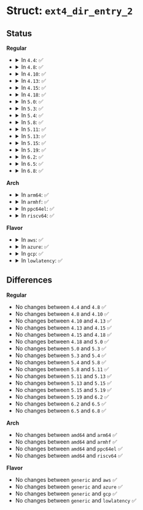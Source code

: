 # Struct: <code>ext4_dir_entry_2</code>

## Status
<b>Regular</b>
<ul>
<li>
<details>
<summary>In <code>4.4</code>: ✅</summary>

```c
struct ext4_dir_entry_2 {
    __le32 inode;
    __le16 rec_len;
    __u8 name_len;
    __u8 file_type;
    char name[255];
};
```
</details>
</li>
<li>
<details>
<summary>In <code>4.8</code>: ✅</summary>

```c
struct ext4_dir_entry_2 {
    __le32 inode;
    __le16 rec_len;
    __u8 name_len;
    __u8 file_type;
    char name[255];
};
```
</details>
</li>
<li>
<details>
<summary>In <code>4.10</code>: ✅</summary>

```c
struct ext4_dir_entry_2 {
    __le32 inode;
    __le16 rec_len;
    __u8 name_len;
    __u8 file_type;
    char name[255];
};
```
</details>
</li>
<li>
<details>
<summary>In <code>4.13</code>: ✅</summary>

```c
struct ext4_dir_entry_2 {
    __le32 inode;
    __le16 rec_len;
    __u8 name_len;
    __u8 file_type;
    char name[255];
};
```
</details>
</li>
<li>
<details>
<summary>In <code>4.15</code>: ✅</summary>

```c
struct ext4_dir_entry_2 {
    __le32 inode;
    __le16 rec_len;
    __u8 name_len;
    __u8 file_type;
    char name[255];
};
```
</details>
</li>
<li>
<details>
<summary>In <code>4.18</code>: ✅</summary>

```c
struct ext4_dir_entry_2 {
    __le32 inode;
    __le16 rec_len;
    __u8 name_len;
    __u8 file_type;
    char name[255];
};
```
</details>
</li>
<li>
<details>
<summary>In <code>5.0</code>: ✅</summary>

```c
struct ext4_dir_entry_2 {
    __le32 inode;
    __le16 rec_len;
    __u8 name_len;
    __u8 file_type;
    char name[255];
};
```
</details>
</li>
<li>
<details>
<summary>In <code>5.3</code>: ✅</summary>

```c
struct ext4_dir_entry_2 {
    __le32 inode;
    __le16 rec_len;
    __u8 name_len;
    __u8 file_type;
    char name[255];
};
```
</details>
</li>
<li>
<details>
<summary>In <code>5.4</code>: ✅</summary>

```c
struct ext4_dir_entry_2 {
    __le32 inode;
    __le16 rec_len;
    __u8 name_len;
    __u8 file_type;
    char name[255];
};
```
</details>
</li>
<li>
<details>
<summary>In <code>5.8</code>: ✅</summary>

```c
struct ext4_dir_entry_2 {
    __le32 inode;
    __le16 rec_len;
    __u8 name_len;
    __u8 file_type;
    char name[255];
};
```
</details>
</li>
<li>
<details>
<summary>In <code>5.11</code>: ✅</summary>

```c
struct ext4_dir_entry_2 {
    __le32 inode;
    __le16 rec_len;
    __u8 name_len;
    __u8 file_type;
    char name[255];
};
```
</details>
</li>
<li>
<details>
<summary>In <code>5.13</code>: ✅</summary>

```c
struct ext4_dir_entry_2 {
    __le32 inode;
    __le16 rec_len;
    __u8 name_len;
    __u8 file_type;
    char name[255];
};
```
</details>
</li>
<li>
<details>
<summary>In <code>5.15</code>: ✅</summary>

```c
struct ext4_dir_entry_2 {
    __le32 inode;
    __le16 rec_len;
    __u8 name_len;
    __u8 file_type;
    char name[255];
};
```
</details>
</li>
<li>
<details>
<summary>In <code>5.19</code>: ✅</summary>

```c
struct ext4_dir_entry_2 {
    __le32 inode;
    __le16 rec_len;
    __u8 name_len;
    __u8 file_type;
    char name[255];
};
```
</details>
</li>
<li>
<details>
<summary>In <code>6.2</code>: ✅</summary>

```c
struct ext4_dir_entry_2 {
    __le32 inode;
    __le16 rec_len;
    __u8 name_len;
    __u8 file_type;
    char name[255];
};
```
</details>
</li>
<li>
<details>
<summary>In <code>6.5</code>: ✅</summary>

```c
struct ext4_dir_entry_2 {
    __le32 inode;
    __le16 rec_len;
    __u8 name_len;
    __u8 file_type;
    char name[255];
};
```
</details>
</li>
<li>
<details>
<summary>In <code>6.8</code>: ✅</summary>

```c
struct ext4_dir_entry_2 {
    __le32 inode;
    __le16 rec_len;
    __u8 name_len;
    __u8 file_type;
    char name[255];
};
```
</details>
</li>
</ul>
<b>Arch</b>
<ul>
<li>
<details>
<summary>In <code>arm64</code>: ✅</summary>

```c
struct ext4_dir_entry_2 {
    __le32 inode;
    __le16 rec_len;
    __u8 name_len;
    __u8 file_type;
    char name[255];
};
```
</details>
</li>
<li>
<details>
<summary>In <code>armhf</code>: ✅</summary>

```c
struct ext4_dir_entry_2 {
    __le32 inode;
    __le16 rec_len;
    __u8 name_len;
    __u8 file_type;
    char name[255];
};
```
</details>
</li>
<li>
<details>
<summary>In <code>ppc64el</code>: ✅</summary>

```c
struct ext4_dir_entry_2 {
    __le32 inode;
    __le16 rec_len;
    __u8 name_len;
    __u8 file_type;
    char name[255];
};
```
</details>
</li>
<li>
<details>
<summary>In <code>riscv64</code>: ✅</summary>

```c
struct ext4_dir_entry_2 {
    __le32 inode;
    __le16 rec_len;
    __u8 name_len;
    __u8 file_type;
    char name[255];
};
```
</details>
</li>
</ul>
<b>Flavor</b>
<ul>
<li>
<details>
<summary>In <code>aws</code>: ✅</summary>

```c
struct ext4_dir_entry_2 {
    __le32 inode;
    __le16 rec_len;
    __u8 name_len;
    __u8 file_type;
    char name[255];
};
```
</details>
</li>
<li>
<details>
<summary>In <code>azure</code>: ✅</summary>

```c
struct ext4_dir_entry_2 {
    __le32 inode;
    __le16 rec_len;
    __u8 name_len;
    __u8 file_type;
    char name[255];
};
```
</details>
</li>
<li>
<details>
<summary>In <code>gcp</code>: ✅</summary>

```c
struct ext4_dir_entry_2 {
    __le32 inode;
    __le16 rec_len;
    __u8 name_len;
    __u8 file_type;
    char name[255];
};
```
</details>
</li>
<li>
<details>
<summary>In <code>lowlatency</code>: ✅</summary>

```c
struct ext4_dir_entry_2 {
    __le32 inode;
    __le16 rec_len;
    __u8 name_len;
    __u8 file_type;
    char name[255];
};
```
</details>
</li>
</ul>

## Differences
<b>Regular</b>
<ul>
<li>
No changes between <code>4.4</code> and <code>4.8</code> ✅
</li>
<li>
No changes between <code>4.8</code> and <code>4.10</code> ✅
</li>
<li>
No changes between <code>4.10</code> and <code>4.13</code> ✅
</li>
<li>
No changes between <code>4.13</code> and <code>4.15</code> ✅
</li>
<li>
No changes between <code>4.15</code> and <code>4.18</code> ✅
</li>
<li>
No changes between <code>4.18</code> and <code>5.0</code> ✅
</li>
<li>
No changes between <code>5.0</code> and <code>5.3</code> ✅
</li>
<li>
No changes between <code>5.3</code> and <code>5.4</code> ✅
</li>
<li>
No changes between <code>5.4</code> and <code>5.8</code> ✅
</li>
<li>
No changes between <code>5.8</code> and <code>5.11</code> ✅
</li>
<li>
No changes between <code>5.11</code> and <code>5.13</code> ✅
</li>
<li>
No changes between <code>5.13</code> and <code>5.15</code> ✅
</li>
<li>
No changes between <code>5.15</code> and <code>5.19</code> ✅
</li>
<li>
No changes between <code>5.19</code> and <code>6.2</code> ✅
</li>
<li>
No changes between <code>6.2</code> and <code>6.5</code> ✅
</li>
<li>
No changes between <code>6.5</code> and <code>6.8</code> ✅
</li>
</ul>
<b>Arch</b>
<ul>
<li>
No changes between <code>amd64</code> and <code>arm64</code> ✅
</li>
<li>
No changes between <code>amd64</code> and <code>armhf</code> ✅
</li>
<li>
No changes between <code>amd64</code> and <code>ppc64el</code> ✅
</li>
<li>
No changes between <code>amd64</code> and <code>riscv64</code> ✅
</li>
</ul>
<b>Flavor</b>
<ul>
<li>
No changes between <code>generic</code> and <code>aws</code> ✅
</li>
<li>
No changes between <code>generic</code> and <code>azure</code> ✅
</li>
<li>
No changes between <code>generic</code> and <code>gcp</code> ✅
</li>
<li>
No changes between <code>generic</code> and <code>lowlatency</code> ✅
</li>
</ul>
